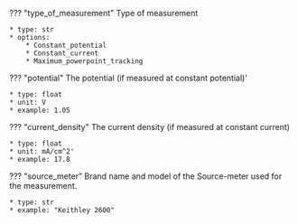 ??? "type_of_measurement"
    Type of measurement 

    * type: str
    * options: 
        * Constant_potential
        * Constant_current
        * Maximum_powerpoint_tracking
 
??? "potential"
    The potential (if measured at constant potential)'

    * type: float
    * unit: V
    * example: 1.05  

??? "current_density"
    The current density (if measured at constant current)

    * type: float
    * unit: mA/cm^2'
    * example: 17.8     

??? "source_meter"
    Brand name and model of the Source-meter used for the measurement.

    * type: str
    * example: "Keithley 2600"